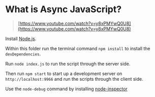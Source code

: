 # What is Async JavaScript?

> [https://www.youtube.com/watch?v=y8xPMYwQ0U8](https://www.youtube.com/watch?v=y8xPMYwQ0U8)

Install [Node.js](https://nodejs.org/).

Within this folder run the terminal command `npm install` to install the
`devDependencies`.

Run `node index.js` to run the script through the server side.

Then run `npm start` to start up a development server on `http://localhost:9966`
and run the scripts through the client side.

Use the `node-debug` command by installing [node-inspector](https://www.npmjs.com/package/node-inspector)
